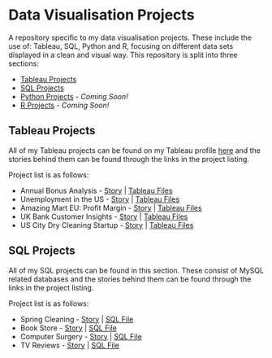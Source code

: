 # Data Visualisation Projects
A repository specific to my data visualisation projects. These include the use of: Tableau, SQL, Python and R, focusing on different data sets displayed in a clean and visual way. This repository is split into three sections:

- [Tableau Projects](#tableau-projects)
- [SQL Projects](#sql-projects)
- [Python Projects](#python-projects) - _Coming Soon!_
- [R Projects](#r-projects) - _Coming Soon!_


## Tableau Projects
All of my Tableau projects can be found on my Tableau profile [here](https://public.tableau.com/profile/ryan.partridge#!/) and the stories behind them can be found through the links in the project listing.

Project list is as follows:
  * Annual Bonus Analysis - [Story](https://github.com/Achronus/Data-Visualisation-Projects/wiki/Annual-Bonus-Analysis) | [Tableau Files](https://public.tableau.com/profile/ryan.partridge#!/vizhome/1_annual-bonus-analysis/AnnualBonusAnalysis)
  * Unemployment in the US - [Story](https://github.com/Achronus/Data-Visualisation-Projects/wiki/Unemployment-in-the-US) | [Tableau Files](https://public.tableau.com/profile/ryan.partridge#!/vizhome/2_unemployment-in-the-us/UnemploymentDashboard)
  * Amazing Mart EU: Profit Margin - [Story](https://github.com/Achronus/Data-Visualisation-Projects/wiki/Amazing-Mart-EU:-Profit-Margin) | [Tableau Files](https://public.tableau.com/profile/ryan.partridge#!/vizhome/3_profit-margin-for-amazing-mart-eu/ProfitMargin)
  * UK Bank Customer Insights - [Story](https://github.com/Achronus/Data-Visualisation-Projects/wiki/UK-Bank:-Customer-Insights) | [Tableau Files](https://public.tableau.com/profile/ryan.partridge#!/vizhome/4_uk-bank-customer-insights/SegmentationInsights)
  * US City Dry Cleaning Startup - [Story](https://github.com/Achronus/Data-Visualisation-Projects/wiki/US-City-Dry-Cleaning-Startup) | [Tableau Files](https://public.tableau.com/profile/ryan.partridge#!/vizhome/5_us-city-dry-cleaning-startup/USDryCleaningStartupDashboard)

## SQL Projects
All of my SQL projects can be found in this section. These consist of MySQL related databases and the stories behind them can be found through the links in the project listing.

Project list is as follows:
  * Spring Cleaning - [Story](https://github.com/Achronus/Data-Visualisation-Projects/wiki/MySQL-Projects#spring-cleaning) | [SQL File](https://github.com/Achronus/Data-Visualisation-Projects/blob/master/sql/spring_cleaning.sql)
  * Book Store - [Story](https://github.com/Achronus/Data-Visualisation-Projects/wiki/MySQL-Projects#book-store) | [SQL File](https://github.com/Achronus/Data-Visualisation-Projects/blob/master/sql/book_store.sql)
  * Computer Surgery - [Story](https://github.com/Achronus/Data-Visualisation-Projects/wiki/MySQL-Projects#computer-surgery) | [SQL File](https://github.com/Achronus/Data-Visualisation-Projects/blob/master/sql/computer_surgery.sql)
  * TV Reviews - [Story](https://github.com/Achronus/Data-Visualisation-Projects/wiki/MySQL-Projects#tv-reviews) | [SQL File](https://github.com/Achronus/Data-Visualisation-Projects/blob/master/sql/tv_reviews.sql)